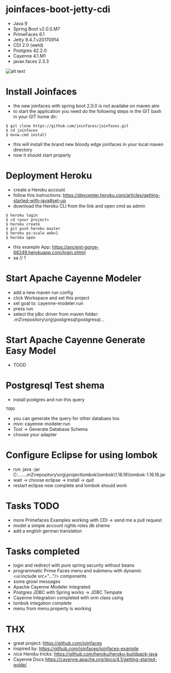 # joinfaces-boot-jetty-cdi
- Java 9
- Spring Boot v2.0.0.M7
- PrimeFaces 6.1
- Jetty 9.4.7.v20170914 
- CDI 2.0 (weld)
- Postgres 42.2.0
- Cayenne 4.1.M1
- javax.faces 2.3.3

![alt text](https://abload.de/img/joinfaces_boot19swo.png)

# Install Joinfaces
- the new joinfaces with spring boot 2.0.0 is not availabe on maven atm
- to start the application you need do the following steps in the GIT bash in your GIT home dir:
```
$ git clone https://github.com/joinfaces/joinfaces.git
$ cd joinfaces
$ mvnw.cmd install
```
- this will install the brand new bloody edge joinfaces in your local maven directory
- now it should start properly
 
# Deployment Heroku
- create a Heroku account
- follow this instructions: https://devcenter.heroku.com/articles/getting-started-with-java#set-up
- download the Heroku CLI from the link and open cmd as admin
```
$ heroku login
$ cd <your project>
$ heroku create
$ git push heroku master
$ heroku ps:scale web=1
$ heroku open
```
- this example App: https://ancient-gorge-66249.herokuapp.com/login.xhtml
- sa // 1

# Start Apache Cayenne Modeler
- add a new maven run config
- click Workspace and set this project
- set goal to: cayenne-modeler:run
- press run
- select the jdbc driver from maven folder: .m2\repository\org\postgresql\postgresql\...

# Start Apache Cayenne Generate Easy Model
- TOOD

# Postgresql Test shema
- install postgres and run this query
```
TODO

````
- you can generate the query for other databaes too
- mvn: cayenne-modeler:run
- Tool -> Generate Database Schema
- choose your adapter

# Configure Eclipse for using lombok
- run: java -jar C:\...\...\.m2\repository\org\projectlombok\lombok\1.16.16\lombok-1.16.16.jar
- wait -> choose eclipse -> install -> quit
- restart eclipse now complete and lombok should work

# Tasks TODO
- more Primefaces Examples working with CDI -> send me a pull request
- model a simple account rights roles db sheme
- add a english german translation

# Tasks completed
- login and redirect with pure spring security without beans 
- programmatic Prime Faces menu and submenu with dynamic <ui:include src="..."/> components 
- some growl messages
- Apache Cayenne Modeler integrated
- Postgres JDBC with Spring works -> JDBC Tempate
- Cayenne Integration completed with orm class using
- lombok integation complete
- menu from menu.property is working

# THX
- great project: https://github.com/joinfaces
- inspired by: https://github.com/joinfaces/joinfaces-example
- nice Heroku tricks: https://github.com/heroku/heroku-buildpack-java
- Cayenne Docs https://cayenne.apache.org/docs/4.1/getting-started-guide/ 
